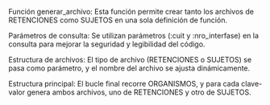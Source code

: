 Función generar_archivo: 
Esta función permite crear tanto los archivos de RETENCIONES como SUJETOS en una sola definición de función.

Parámetros de consulta: 
Se utilizan parámetros (:cuit y :nro_interfase) en la consulta para mejorar la seguridad y legibilidad del código.

Estructura de archivos: 
El tipo de archivo (RETENCIONES o SUJETOS) se pasa como parámetro, y el nombre del archivo se ajusta dinámicamente.

Estructura principal: 
El bucle final recorre ORGANISMOS, y para cada clave-valor genera ambos archivos, uno de RETENCIONES y otro de SUJETOS.